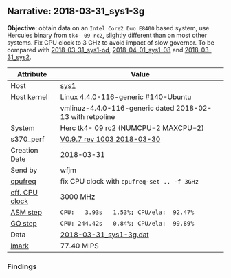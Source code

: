 ## Narrative: 2018-03-31_sys1-3g

**Objective**: obtain data on an `Intel Core2 Duo E8400` based system,
use Hercules binary from `tk4- 09 rc2`, slightly different than on most
other systems. Fix CPU clock to 3 GHz to avoid impact of slow governor.
To be compared with
[2018-03-31_sys1-od](2018-03-31_sys1-od.md),
[2018-04-01_sys1-08](2018-04-01_sys1-08.md) and
[2018-03-31_sys2](2018-03-31_sys2.md).

| Attribute | Value |
| --------- | ----- |
| Host   | [sys1](hostinfo_sys1.md) |
| Host kernel | Linux 4.4.0-116-generic #140-Ubuntu |
|             | vmlinuz-4.4.0-116-generic dated 2018-02-13 with retpoline |
| System | Herc tk4- 09 rc2 (NUMCPU=2 MAXCPU=2) |
| s370_perf | [V0.9.7  rev  1003  2018-03-30](https://github.com/wfjm/s370-perf/blob/2685ff0/codes/s370_perf.asm) |
| Creation Date | 2018-03-31 |
| Send by | wfjm |
| [cpufreq](README_narr.md#user-content-cpufreq) | fix CPU clock with `cpufreq-set .. -f 3GHz` |
| [eff. CPU clock](README_narr.md#user-content-effclk) | 3000 MHz |
| [ASM step](README_narr.md#user-content-asm) | `CPU:   3.93s   1.53%; CPU/ela:  92.47%` |
| [GO step](README_narr.md#user-content-go)   | `CPU: 244.42s   0.84%; CPU/ela:  99.89%` |
| Data | [2018-03-31_sys1-3g.dat](../data/2018-03-31_sys1-3g.dat) |
| [lmark](README_narr.md#user-content-lmark) | 77.40 MIPS |

### Findings <a name="find"></a>
